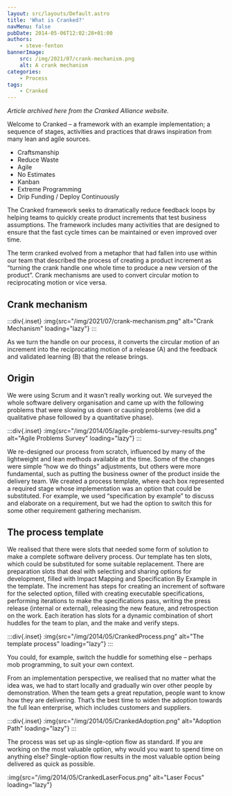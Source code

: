 ```yaml
---
layout: src/layouts/Default.astro
title: 'What is Cranked?'
navMenu: false
pubDate: 2014-05-06T12:02:28+01:00
authors:
    - steve-fenton
bannerImage:
    src: /img/2021/07/crank-mechanism.png
    alt: A crank mechanism
categories:
    - Process
tags:
    - Cranked
---
```


*Article archived here from the Cranked Alliance website.*

Welcome to Cranked – a framework with an example implementation; a sequence of stages, activities and practices that draws inspiration from many lean and agile sources.

- Craftsmanship
- Reduce Waste
- Agile
- No Estimates
- Kanban
- Extreme Programming
- Drip Funding / Deploy Continuously

The Cranked framework seeks to dramatically reduce feedback loops by helping teams to quickly create product increments that test business assumptions. The framework includes many activities that are designed to ensure that the fast cycle times can be maintained or even improved over time.

The term cranked evolved from a metaphor that had fallen into use within our team that described the process of creating a product increment as “turning the crank handle one whole time to produce a new version of the product”. Crank mechanisms are used to convert circular motion to reciprocating motion or vice versa.

## Crank mechanism

:::div{.inset}
:img{src="/img/2021/07/crank-mechanism.png" alt="Crank Mechanism" loading="lazy"}
:::

As we turn the handle on our process, it converts the circular motion of an increment into the reciprocating motion of a release (A) and the feedback and validated learning (B) that the release brings.

## Origin

We were using Scrum and it wasn’t really working out. We surveyed the whole software delivery organisation and came up with the following problems that were slowing us down or causing problems (we did a qualitative phase followed by a quantitative phase).

:::div{.inset}
:img{src="/img/2014/05/agile-problems-survey-results.png" alt="Agile Problems Survey" loading="lazy"}
:::

We re-designed our process from scratch, influenced by many of the lightweight and lean methods available at the time. Some of the changes were simple “how we do things” adjustments, but others were more fundamental, such as putting the business owner of the product inside the delivery team. We created a process template, where each box represented a required stage whose implementation was an option that could be substituted. For example, we used “specification by example” to discuss and elaborate on a requirement, but we had the option to switch this for some other requirement gathering mechanism.

## The process template

We realised that there were slots that needed some form of solution to make a complete software delivery process. Our template has ten slots, which could be substituted for some suitable replacement. There are preparation slots that deal with selecting and sharing options for development, filled with Impact Mapping and Specification By Example in the template. The increment has steps for creating an increment of software for the selected option, filled with creating executable specifications, performing iterations to make the specifications pass, writing the press release (internal or external), releasing the new feature, and retrospection on the work. Each iteration has slots for a dynamic combination of short huddles for the team to plan, and the make and verify steps.

:::div{.inset}
:img{src="/img/2014/05/CrankedProcess.png" alt="The template process" loading="lazy"}
:::

You could, for example, switch the huddle for something else – perhaps mob programming, to suit your own context.

From an implementation perspective, we realised that no matter what the idea was, we had to start locally and gradually win over other people by demonstration. When the team gets a great reputation, people want to know how they are delivering. That’s the best time to widen the adoption towards the full lean enterprise, which includes customers and suppliers.

:::div{.inset}
:img{src="/img/2014/05/CrankedAdoption.png" alt="Adoption Path" loading="lazy"}
:::

The process was set up as single-option flow as standard. If you are working on the most valuable option, why would you want to spend time on anything else? Single-option flow results in the most valuable option being delivered as quick as possible.

:img{src="/img/2014/05/CrankedLaserFocus.png" alt="Laser Focus" loading="lazy"}